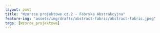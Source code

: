```yaml
---
layout: post
title: "Wzorzce projektowe cz.2 - Fabryka Abstrakcyjna"
feature-img: "assets/img/drafts/abstract-fabric/abstract-fabric.jpeg"
tags: [Wzorce_projektowe]
---
```


<font class="base-font-size">
&nbsp;&nbsp;&nbsp;
</font>
